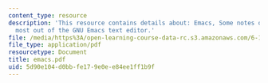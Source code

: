 ```yaml
---
content_type: resource
description: 'This resource contains details about: Emacs, Some notes on getting the
  most out of the GNU Emacs text editor.'
file: /media/https%3A/open-learning-course-data-rc.s3.amazonaws.com/6-186-mobile-autonomous-systems-laboratory-january-iap-2005/5d90e104d0bbfe179e0ee84ee1ff1b9f_emacs.pdf
file_type: application/pdf
resourcetype: Document
title: emacs.pdf
uid: 5d90e104-d0bb-fe17-9e0e-e84ee1ff1b9f
---
```

